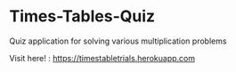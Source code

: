 # Times-Tables-Quiz
Quiz application for solving various multiplication problems

Visit here! : https://timestabletrials.herokuapp.com
